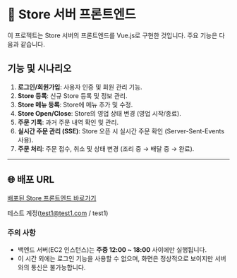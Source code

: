 # 🏪 Store 서버 프론트엔드

이 프로젝트는 Store 서버의 프론트엔드를 Vue.js로 구현한 것입니다. 주요 기능은 다음과 같습니다.

## 기능 및 시나리오

1. **로그인/회원가입**: 사용자 인증 및 회원 관리 기능.
2. **Store 등록**: 신규 Store 등록 및 정보 관리.
3. **Store 메뉴 등록**: Store에 메뉴 추가 및 수정.
4. **Store Open/Close**: Store의 영업 상태 변경 (영업 시작/종료).
5. **주문 기록**: 과거 주문 내역 확인 및 관리.
6. **실시간 주문 관리 (SSE)**: Store 오픈 시 실시간 주문 확인 (Server-Sent-Events 사용).
7. **주문 처리**: 주문 접수, 취소 및 상태 변경 (조리 중 → 배달 중 → 완료).

---

## 🌐 배포 URL

[배포된 Store 프론트엔드 바로가기](http://toy-project-store.s3-website.ap-northeast-2.amazonaws.com)

테스트 계정(test1@test1.com / test1)

### 주의 사항
- 백엔드 서버(EC2 인스턴스)는 **주중 12:00 ~ 18:00** 사이에만 실행됩니다.
- 이 시간 외에는 로그인 기능을 사용할 수 없으며, 화면은 정상적으로 보이지만 서버와의 통신은 불가능합니다.
